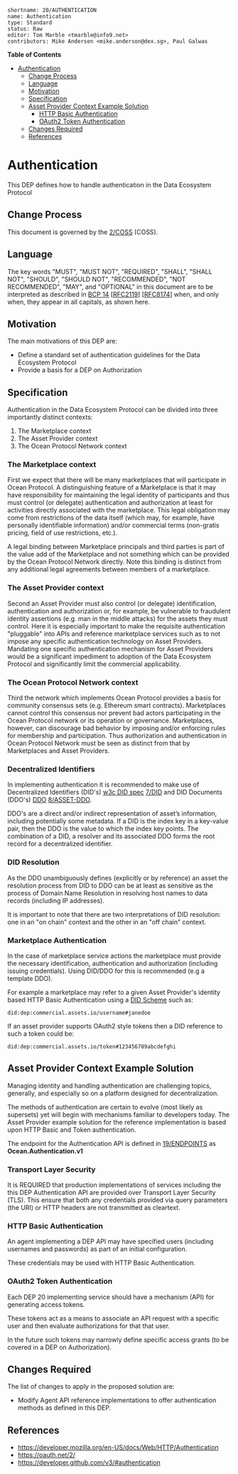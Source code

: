 ```
shortname: 20/AUTHENTICATION
name: Authentication
type: Standard
status: Raw
editor: Tom Marble <tmarble@info9.net>
contributors: Mike Anderson <mike.anderson@dex.sg>, Paul Galwas
```

**Table of Contents**

<!--ts-->

   * [Authentication](#authentication)
      * [Change Process](#change-process)
      * [Language](#language)
      * [Motivation](#motivation)
      * [Specification](#specification)
      * [Asset Provider Context Example Solution](#asset-provider-context-example-solution)
         * [HTTP Basic Authentication](#http-basic-authentication)
         * [OAuth2 Token Authentication](#oauth2-token-authentication)
      * [Changes Required](#changes-required)
      * [References](#references)

<!--te-->

# Authentication

This DEP defines how to handle authentication in the Data Ecosystem Protocol


## Change Process

This document is governed by the [2/COSS](../2/README.md) (COSS).


## Language

The key words "MUST", "MUST NOT", "REQUIRED", "SHALL", "SHALL NOT", "SHOULD", "SHOULD NOT", "RECOMMENDED", "NOT RECOMMENDED", "MAY", and "OPTIONAL" in this document are to be interpreted as described in [BCP 14](https://tools.ietf.org/html/bcp14) \[[RFC2119](https://tools.ietf.org/html/rfc2119)\] \[[RFC8174](https://tools.ietf.org/html/rfc8174)\] when, and only when, they appear in all capitals, as shown here.


## Motivation

The main motivations of this DEP are:

* Define a standard set of authentication guidelines for the Data Ecosystem Protocol
* Provide a basis for a DEP on Authorization

## Specification

Authentication in the Data Ecosystem Protocol can be divided into three
importantly distinct contexts:

1. The Marketplace context
2. The Asset Provider context
3. The Ocean Protocol Network context

### The Marketplace context

First we expect that there will be many marketplaces that will participate
in Ocean Protocol. A distinguishing feature of a Marketplace is
that it may have responsibility for maintaining the legal
identity of participants and thus must control (or delegate)
authentication and authorization at least for activities directly
associated with the marketplace. This legal obligation may come from
restrictions of the data itself (which may, for example, have
personally identifiable information) and/or commercial terms
(non-gratis pricing, field of use restrictions, etc.).

A legal binding between Marketplace principals and third parties is
part of the value add of the Marketplace and not something which can
be provided by the Ocean Protocol Network directly.  Note this binding
is distinct from any additional legal agreements between members of a
marketplace.

### The Asset Provider context

Second an Asset Provider must also control (or delegate) identification,
authentication and authorization or, for example, be vulnerable to
fraudulent identity assertions (e.g. man in the middle attacks) for
the assets they must control. Here it is especially important to
make the requisite authentication "pluggable" into APIs and reference
marketplace services such as to not impose any specific authentication
technology on Asset Providers. Mandating one specific authentication
mechanism for Asset Providers would be a significant impediment to
adoption of the Data Ecosystem Protocol and significantly limit
the commercial applicability.

### The Ocean Protocol Network context

Third the network which implements Ocean Protocol provides a basis for
community consensus sets (e.g. Ethereum smart contracts).
Marketplaces cannot control this consensus nor prevent bad actors
participating in the Ocean Protocol network or its operation or
governance. Marketplaces, however, can discourage bad behavior by
imposing and/or enforcing rules for membership and participation.
Thus authorization and authentication in Ocean Protocol Network must be seen
as distinct from that by Marketplaces and Asset Providers.

### Decentralized Identifiers

In implementing authentication it is recommended to make use of
Decentralized Identifiers (DID's)
[w3c DID spec](https://w3c-ccg.github.io/did-spec/)
[7/DID](https://github.com/oceanprotocol/OEPs/tree/master/7)
and DID Documents (DDO's)
[DDO](https://blog.oceanprotocol.com/ocean-protocol-squid-library-java-c92a6035ce39)
[8/ASSET-DDO](https://github.com/oceanprotocol/OEPs/tree/master/8).

DDO's are a direct and/or indirect representation of asset’s
information, including potentially some metadata. If a DID is the
index key in a key-value pair, then the DDO is the value to which the
index key points. The combination of a DID, a resolver and its
associated DDO forms the root record for a decentralized identifier.

### DID Resolution

As the DDO unambiguously defines (explicitly or by reference) an asset
the resolution process from DID to DDO can be at least as sensitive as
the process of Domain Name Resolution in resolving host names to data
records (including IP addresses).

It is important to note that there are two interpretations of DID resolution:
one in an "on chain" context and the other in an "off chain" context.

### Marketplace Authentication

In the case of marketplace service actions the marketplace must
provide the necessary identification, authentication and authorization
(including issuing credentials). Using DID/DDO for this is
recommended (e.g a template DDO).

For example a marketplace may refer to a given Asset Provider's identity
based HTTP Basic Authentication using a [DID Scheme](https://w3c-ccg.github.io/did-spec/#the-generic-did-scheme) such as:

    did:dep:commercial.assets.io/username#janedoe

If an asset provider supports OAuth2 style tokens then a DID reference to
such a token could be:

    did:dep:commercial.assets.io/token#123456789abcdefghi

## Asset Provider Context Example Solution

Managing identity and handling authentication are challenging topics,
generally, and especially so on a platform designed for decentralization.

The methods of authentication are certain to evolve (most likely as
supersets) yet will begin with mechanisms familiar to developers today.
The Asset Provider example solution for the reference implementation
is based upon HTTP Basic and Token authentication.

The endpoint for the Authentication API is defined in [19/ENDPOINTS](../19/README.md) as **Ocean.Authentication.v1**

### Transport Layer Security

It is REQUIRED that production implementations of services including the
this DEP Authentication API are provided over Transport Layer Security (TLS).
This ensure that both any credentials provided via query parameters
(the URI) or HTTP headers are not transmitted as cleartext.

### HTTP Basic Authentication

An agent implementing a DEP API may have specified users (including usernames
and passwords) as part of an initial configuration.

These credentials may be used with HTTP Basic Authentication.

### OAuth2 Token Authentication

Each DEP 20 implementing service should have a mechanism (API) for generating
access tokens.

These tokens act as a means to associate an API request with
a specific user and then evaluate authorizations for that that user.

In the future such tokens may narrowly define specific access
grants (to be covered in a DEP on Authorization).

## Changes Required

The list of changes to apply in the proposed solution are:

* Modify Agent API reference implementations to offer authentication methods
  as defined in this DEP.

## References

* https://developer.mozilla.org/en-US/docs/Web/HTTP/Authentication
* https://oauth.net/2/
* https://developer.github.com/v3/#authentication

